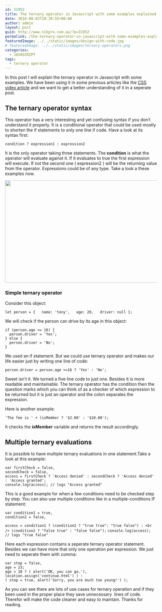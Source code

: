 ```yaml
---
id: 31952
title: The ternary operator in Javascript with some examples explained
date: 2018-08-02T20:39:55+00:00
author: admin
layout: post
guid: http://www.nikpro.com.au/?p=31952
permalink: /the-ternary-operator-in-javascript-with-some-examples-explained/
featuredImage: ../../static/images/design-with-code.jpg
# featuredImage: ../../static/images/ternary-operators.png
categories:
  - JAVASCRIPT
tags:
  - ternary operator
---
```

In this post I will explain the ternary operator in Javascript with some examples. We have been using it in some previous articles like the [CSS video article](http://www.nikpro.com.au/customise-html5-video-player-element-in-a-real-example/) and we want to get a better understanding of it in a seperate post.

## The ternary operator syntax

This operator has a very interesting and yet confusing syntax if you don&#8217;t understand it properly. It is a conditional operator that could be used mostly to shorten the if statements to only one line if code. Have a look at its syntax first:

`condition ? expression1 : expression2`

It is the only operator taking three statements. The **condition** is what the operator will evaluate against it. If it evaluates to true the first expression will execute. If not the second one ( expression2 ) will be the returning value from the operator. Expressions could be of any type. Take a look a these examples now.

<img class="wp-image-31954 size-full alignnone" src="http://www.nikpro.com.auternary.png" alt="" width="600" height="338" srcset="http://testgatsby.localternary.png 600w, http://testgatsby.localternary-300x169.png 300w" sizes="(max-width: 600px) 100vw, 600px" /> 

### Simple ternary operator

Consider this object:

    let person = {   name: 'tony',   age: 20,   driver: null };

We will check if the person can drive by its age in this object:

    if (person.age >= 16) {   
      person.driver = 'Yes'; 
    } else {   
      person.driver = 'No'; 
    }

We used an if statement. But we could use ternary operator and makes our life easier just by writing one line of code:

    person.driver = person.age >=16 ? 'Yes' : 'No';

Sweet isn&#8217;t it. We turned a five line code to just one. Besides it is more readable and maintainable. The ternary operator has the condition then the question marks which you can think of as a checker of which expression to be returned but it is just an operator and the colon separates the expression.

Here is another example:

    'The fee is ' + (isMember ? '$2.00' : '$10.00');

It checks the **isMember** variable and returns the result accordingly.

## Multiple ternary evaluations 

It is possible to have multiple ternary evaluations in one statement.Take a look at this example:

    var firstCheck = false, 
    secondCheck = false, 
    access = firstCheck ? 'Access denied' : secondCheck ? 'Access denied' : 'Access granted'; 
    console.log(access); // logs "Access granted"

This is a good example for when a few conditions need to be checked step by step. You can also use multiple conditions like in a multiple-conditions IF statement:

`var condition1 = true,`  
`condition2 = false,` 

`access = condition1 ? (condition2 ? "true true": "true false") : <br />
(condition2 ? "false true" : "false false");` `console.log(access); // logs "true false"` 

Here each expression contains a seperate ternary operator statement. Besides we can have more that only one operation per expression. We just need to seperate them with comma:

    var stop = false, 
    age = 23; 
    age > 18 ? ( alert('OK, you can go.'), location.assign('continue.html') ) : 
    ( stop = true, alert('Sorry, you are much too young!') );

As you can see there are lots of use cases for ternary operation and if they been used in the proper place they save unnecessary  lines of code. Therefor will make the code cleaner and easy to maintain. Thanks for reading.